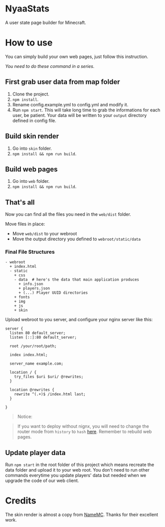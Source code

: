 # NyaaStats
A user state page builder for Minecraft.

# How to use
You can simply build your own web pages, just follow this instruction.

_You need to do these command in a series._

## First grab user data from map folder
1. Clone the project.
2. `npm install`.
3. Rename config.example.yml to config.yml and modify it.
4. Run `npm start`. This will take long time to grab the informations for each user, be patient. Your data will be written to your `output` directory defined in config file.

## Build skin render
1. Go into `skin` folder.
2. `npm install && npm run build`.

## Build web pages
1. Go into `web` folder.
2. `npm install && npm run build`.

## That's all
Now you can find all the files you need in the `web/dist` folder.

Move files in place:

* Move `web/dist` to your webroot
* Move the output directory you defined to `webroot/static/data`

### Final File Structures

```
- webroot
  + index.html
  - static
    + css
    - data  # here's the data that main application produces
      + info.json
      + players.json
      + (...) Player UUID directories
    + fonts
    + img
    + js
    + skin
```

Upload webroot to you server, and configure your nginx server like this:

```
server {
  listen 80 default_server;
  listen [::]:80 default_server;

  root /your/root/path;

  index index.html;

  server_name example.com;

  location / {
    try_files $uri $uri/ @rewrites;
  }

  location @rewrites {
    rewrite ^(.+)$ /index.html last;
  }

}
```

> Notice:

>If you want to deploy without nignx, you will need to change the router mode from `history` to `hash` [here](https://github.com/NyaaCat/NyaaStats/blob/713303de573ac36b9cd7ef8f20100aa3eb993273/web/src/router/index.js#L11). Remember to rebuild web pages.

## Update player data

Run `npm start` in the root folder of this project which means recreate the data folder and upload it to your web root. You don't need to run other commands everytime you update players' data but needed when we upgrade the code of our web client.




# Credits
The skin render is almost a copy from [NameMC](https://namemc.com). Thanks for their excellent work.
